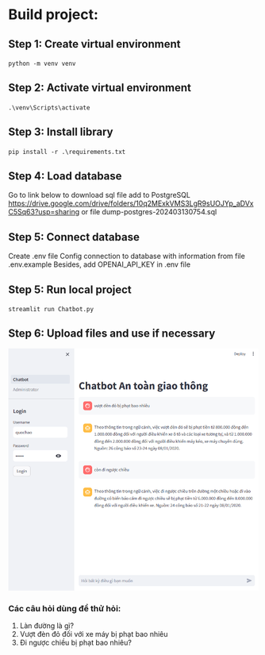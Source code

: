 # Build project:
## Step 1: Create virtual environment
`python -m venv venv`
## Step 2: Activate virtual environment
`.\venv\Scripts\activate`
## Step 3: Install library
`pip install -r .\requirements.txt`
## Step 4: Load database 
Go to link below to download sql file add to PostgreSQL
https://drive.google.com/drive/folders/10q2MExkVMS3LgR9sUOJYp_aDVxC5Sq63?usp=sharing
or file dump-postgres-202403130754.sql
## Step 5: Connect database 
Create .env file
Config connection to database with information from file .env.example 
Besides, add OPENAI_API_KEY in .env file
## Step 5: Run local project
`streamlit run Chatbot.py`
## Step 6: Upload files and use if necessary

![Result](image.png)

### Các câu hỏi dùng để thử hỏi:
1. Làn đường là gì?
2. Vượt đèn đỏ đối với xe máy bị phạt bao nhiêu
3. Đi ngược chiều bị phạt bao nhiêu?







